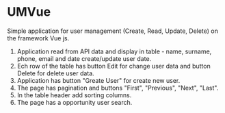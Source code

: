 # UMVue
 Simple application for user management (Create, Read, Update, Delete) on the framework Vue js.
 
 1) Application read from API data and display in table - name, surname, phone, email and date create/update user date.
 2) Ech row of the table has button Edit for change user data and button Delete for delete user data.
 3) Application has button "Greate User" for create new user. 
 4) The page has pagination and buttons "First", "Previous", "Next", "Last".
 5) In the table header add sorting columns.
 6) The page has a opportunity user search.
